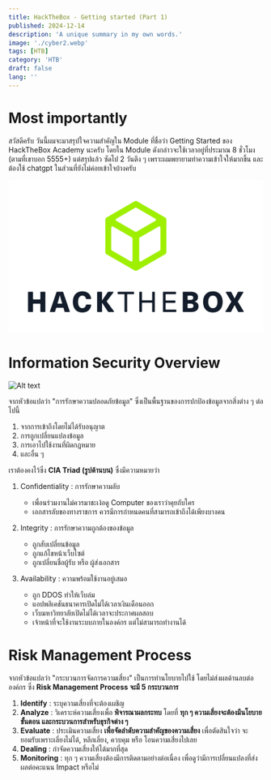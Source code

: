 ```yaml
---
title: HackTheBox - Getting started (Part 1)
published: 2024-12-14
description: 'A unique summary in my own words.'
image: './cyber2.webp'
tags: [HTB]
category: 'HTB'
draft: false 
lang: ''
---
```


# Most importantly
สวัสดีครับ วันนี้ผมจะมาสรุปใจความสำคัญใน Module ที่ชื่อว่า Getting Started ของ HackTheBox Academy นะครับ โดยใน Module ดังกล่าวจะใช้เวลาอยู่ที่ประมาณ 8 ชั่วโมง (ตามที่เขาบอก 5555+) แต่สรุปแล้ว ซัดไป 2 วันตึง ๆ เพราะผมพยายามทำความเข้าใจให้มากขึ้น และต้องใช้ chatgpt ในส่วนที่ยังไม่ค่อยเข้าใจบ้างครับ


![Alt text](./img1.png "a title")

# Information Security Overview

<img style="text-align: center;" src="https://cyberhub.oss-me-central-1.aliyuncs.com/uploads/IRLBlb6DjY-AnunGfQi7lTn1JJkaVu" alt="Alt text" title="a title" width="500" />

จากหัวข้อแปลว่า "การรักษาความปลอดภัยข้อมูล" ซึ่งเป็นพื้นฐานของการปกป้องข้อมูลจากสิ่งต่าง ๆ ต่อไปนี้
1. จากการเข้าถึงโดยไม่ได้รับอนุญาต
2. การถูกเปลี่ยนแปลงข้อมูล
3. การเอาไปใช้งานที่ผิดกฎหมาย
4. และอื่น ๆ

เราต้องคงไว้ซึ่ง **CIA Triad (รูปด้านบน)** ซึ่งมีความหมายว่า
1. Confidentiality : การรักษาความลับ
    * เพื่อนร่วมงานไม่ควรมาชะเง้อดู Computer ของเราว่าคุยกับใคร
    * เอกสารลับของทางราชการ ควรมีการกำหนดคนที่สามารถเข้าถึงได้เพียงบางคน

2. Integrity : การรักษาความถูกต้องของข้อมูล
    * ถูกสับเปลี่ยนข้อมูล
    * ถูกแก้ไขหน้าเว็บไซต์
    * ถูกเปลี่ยนชื่อผู้รับ หรือ ผู้ส่งเอกสาร

3. Availability : ความพร้อมใช้งานอยู่เสมอ
    * ถูก DDOS ทำให้เว็บล่ม
    * แอปพลิเคชันธนาคารเปิดไม่ได้เวลาเงินเดือนออก
    * เว็บมหาวิทยาลัยเปิดไม่ได้เวลาจะประกาศผลสอบ
    * เจ้าหน้าที่จะใช้งานระบบภายในองค์กร แต่ไม่สามารถทำงานได้

# Risk Management Process
จากหัวข้อแปลว่า "กระบวนการจัดการความเสี่ยง" เป็นการทำนโยบายไปใช้ โดยไม่ส่งผลด้านลบต่อองค์กร ซึ่ง **Risk Management Process จะมี 5 กระบวนการ**
1. **Identify** : ระบุความเสี่ยงที่จะต้องเผชิญ
2. **Analyze** : วิเคราะห์ความเสี่ยงเพื่อ **พิจารณาผลกระทบ** โดยที่ **ทุก ๆ ความเสี่ยงจะต้องมีนโยบาย ขั้นตอน และกระบวนการสำหรับธุรกิจต่าง ๆ**
3. **Evaluate** : ประเมินความเสี่ยง **เพื่อจัดลำดับความสำคัญของความเสี่ยง** เพื่อตัดสินใจว่า จะยอมรับเพราะเลี่ยงไม่ได้, หลีกเลี่ยง, ควบคุม หรือ โอนความเสี่ยงไปเลย
4. **Dealing** : กำจัดความเสี่ยงให้ได้มากที่สุด
5. **Monitoring** : ทุก ๆ ความเสี่ยงต้องมีการติดตามอย่างต่อเนื่อง เพื่อดูว่ามีการเปลี่ยนแปลงที่ส่งผลต่อคะแนน Impact หรือไม่